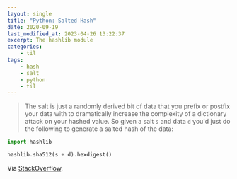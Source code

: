 ```yaml
---
layout: single
title: "Python: Salted Hash"
date: 2020-09-19
last_modified_at: 2023-04-26 13:22:37
excerpt: The hashlib module
categories:
    - til
tags:
    - hash
    - salt
    - python
    - til
---
```


> The salt is just a randomly derived bit of data that you prefix or
> postfix your data with to dramatically increase the complexity of a
> dictionary attack on your hashed value. So given a salt `s` and data `d`
> you'd just do the following to generate a salted hash of the data:

```python
import hashlib

hashlib.sha512(s + d).hexdigest()
```

Via [StackOverflow](https://stackoverflow.com/a/2898780/1257318).
